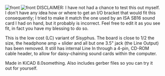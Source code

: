 ![front](https://github.com/user-attachments/assets/5a3729f6-1c20-483c-8035-8a20abfc0bda)
![front](https://github.com/user-attachments/assets/5a3729f6-1c20-483c-8035-8a20abfc0bda)
DISCLAIMER: I have not had a chance to test this out myself. I don't have any idea how or where to get an I/O bracket that would fit this consequently; I tried to make it match the one used by an ISA SB16 sound card I had on hand, but it probably is incorrect. Feel free to edit it as you see fit, in fact you have my blessing to do so.

This is the low cost (LC) variant of Sisyphus. The board is close to 1/2 the size, the headphone amp + slider and all but one 3.5" jack (the Line Output) has been removed. It still has internal Line In through a 4-pin, CD-ROM cable header, to allow for daisy-chaining sound cards within the computer.

Made in KiCAD 8.0something.
Also includes gerber files so you can try it out for yourself.
